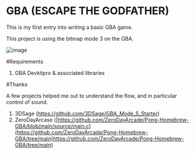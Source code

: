 # GBA (ESCAPE THE GODFATHER)

This is my first entry into writing a basic GBA game. 

This project is using the bitmap mode 3 on the GBA. 

![image](https://github.com/scassar/GBA-ETG/assets/2356898/60ea322e-4bca-497c-af66-064ee96cc00f)

#Requirements

1) GBA Devkitpro & associated libraries


#Thanks

A few projects helped me out to understand the flow, and in particular control of sound. 

1) 3DSage (https://github.com/3DSage/GBA_Mode_5_Starter)
2) ZeroDayArcase ([https://github.com/ZeroDayArcade/Pong-Homebrew-GBA/blob/main/source/main.c](https://github.com/ZeroDayArcade/Pong-Homebrew-GBA/tree/main)https://github.com/ZeroDayArcade/Pong-Homebrew-GBA/tree/main)
